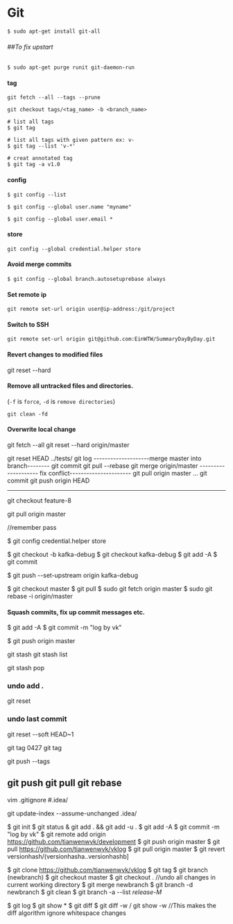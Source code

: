# Git

`$ sudo apt-get install git-all`

###### ##To fix upstart

`$ sudo apt-get purge runit git-daemon-run`

#### tag

```
git fetch --all --tags --prune
```

```
git checkout tags/<tag_name> -b <branch_name>
```

```
# list all tags
$ git tag

# list all tags with given pattern ex: v-
$ git tag --list 'v-*'
```

```
# creat annotated tag
$ git tag -a v1.0
```


#### config
`$ git config --list`

`$ git config --global user.name "myname"`

`$ git config --global user.email *`

#### store
`git config --global credential.helper store`

#### Avoid merge commits
`$ git config --global branch.autosetuprebase always`

#### Set remote ip 
`git remote set-url origin user@ip-address:/git/project`

#### Switch to SSH

`git remote set-url origin git@github.com:EinWTW/SummaryDayByDay.git`

#### Revert changes to modified files
git reset --hard
#### Remove all untracked files and directories.

 (`-f` is `force`, `-d` is `remove directories`)

`git clean -fd`
#### Overwrite local change
git fetch --all
git reset --hard origin/master

git reset HEAD ../tests/
git log
--------------------merge master into branch--------
git commit
git pull --rebase
git merge origin/master
-------------------- fix conflict----------------------
git pull origin master
...
git commit
git push origin HEAD

-------------------------------------------------
git checkout feature-8

git pull origin master

//remember pass

$ git config credential.helper store

$ git checkout -b kafka-debug
$ git checkout kafka-debug
$ git add -A
$ git commit

$ git push --set-upstream origin kafka-debug

$ git checkout master
$ git pull
$ sudo git fetch origin master
$ sudo git rebase -i origin/master
#### Squash commits, fix up commit messages etc.
$ git add -A
$ git commit -m "log by vk"

$ git push origin master

git stash
git stash list

git stash pop

### undo add .
git reset
### undo last commit
git reset --soft HEAD~1

git tag 0427
git tag

git push --tags

git push
git pull
git rebase
-------------------------------------------------
vim .gitignore 
#.idea/

git update-index --assume-unchanged .idea/

$ git init
$ git status
& git add . && git add -u .
$ git add -A
$ git commit -m "log by vk"
$ git remote add origin https://github.com/tianwenwvk/development
$ git push origin master
$ git pull https://github.com/tianwenwvk/vklog
$ git pull origin master
$ git revert versionhash/(versionhasha..versionhashb]

$ git clone https://github.com/tianwenwvk/vklog
$ git tag
$ git branch (newbranch)
$ git checkout master
$ git checkout . //undo all changes in 
current working directory
$ git merge newbranch
$ git branch -d newbranch
$ git clean
$ git branch -a --list *release-M*

$ git log
$ git show *
$ git diff 
$ git diff -w / git show -w //This makes the diff algorithm ignore whitespace changes
